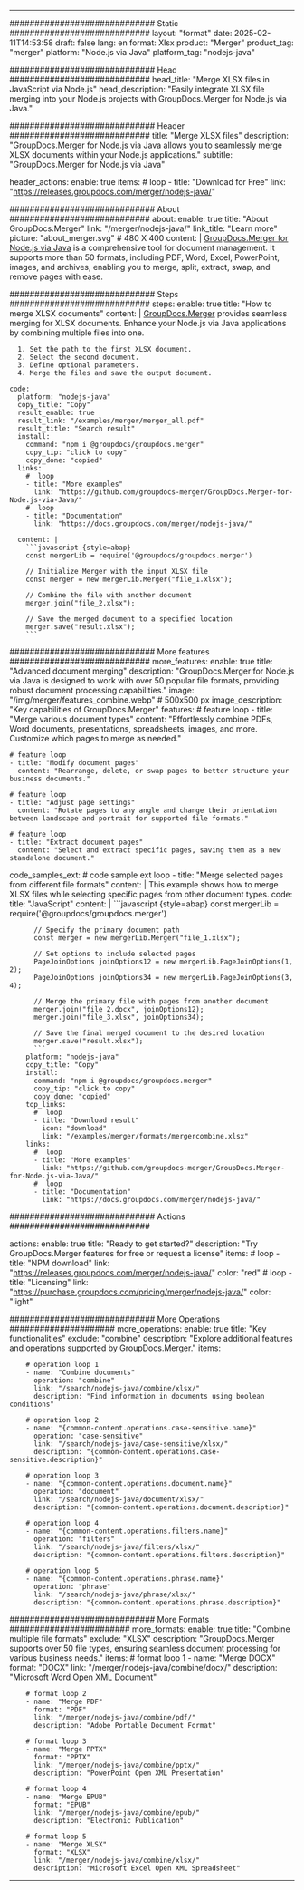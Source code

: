 
---
############################# Static ############################
layout: "format"
date:  2025-02-11T14:53:58
draft: false
lang: en
format: Xlsx
product: "Merger"
product_tag: "merger"
platform: "Node.js via Java"
platform_tag: "nodejs-java"

############################# Head ############################
head_title: "Merge XLSX files in JavaScript via Node.js"
head_description: "Easily integrate XLSX file merging into your Node.js projects with GroupDocs.Merger for Node.js via Java."

############################# Header ############################
title: "Merge XLSX files" 
description: "GroupDocs.Merger for Node.js via Java allows you to seamlessly merge XLSX documents within your Node.js applications."
subtitle: "GroupDocs.Merger for Node.js via Java" 

header_actions:
  enable: true
  items:
    #  loop
    - title: "Download for Free"
      link: "https://releases.groupdocs.com/merger/nodejs-java/"
      
############################# About ############################
about:
    enable: true
    title: "About GroupDocs.Merger"
    link: "/merger/nodejs-java/"
    link_title: "Learn more"
    picture: "about_merger.svg" # 480 X 400
    content: |
       [GroupDocs.Merger for Node.js via Java](/merger/nodejs-java/) is a comprehensive tool for document management. It supports more than 50 formats, including PDF, Word, Excel, PowerPoint, images, and archives, enabling you to merge, split, extract, swap, and remove pages with ease.

############################# Steps ############################
steps:
    enable: true
    title: "How to merge XLSX documents"
    content: |
      [GroupDocs.Merger](/merger/nodejs-java/) provides seamless merging for XLSX documents. Enhance your Node.js via Java applications by combining multiple files into one.
      
      1. Set the path to the first XLSX document.
      2. Select the second document.
      3. Define optional parameters.
      4. Merge the files and save the output document.
   
    code:
      platform: "nodejs-java"
      copy_title: "Copy"
      result_enable: true
      result_link: "/examples/merger/merger_all.pdf"
      result_title: "Search result"
      install:
        command: "npm i @groupdocs/groupdocs.merger"
        copy_tip: "click to copy"
        copy_done: "copied"
      links:
        #  loop
        - title: "More examples"
          link: "https://github.com/groupdocs-merger/GroupDocs.Merger-for-Node.js-via-Java/"
        #  loop
        - title: "Documentation"
          link: "https://docs.groupdocs.com/merger/nodejs-java/"
          
      content: |
        ```javascript {style=abap}
        const mergerLib = require('@groupdocs/groupdocs.merger')

        // Initialize Merger with the input XLSX file
        const merger = new mergerLib.Merger("file_1.xlsx");

        // Combine the file with another document
        merger.join("file_2.xlsx");

        // Save the merged document to a specified location
        merger.save("result.xlsx");
        ```            

############################# More features ############################
more_features:
  enable: true
  title: "Advanced document merging"
  description: "GroupDocs.Merger for Node.js via Java is designed to work with over 50 popular file formats, providing robust document processing capabilities."
  image: "/img/merger/features_combine.webp" # 500x500 px
  image_description: "Key capabilities of GroupDocs.Merger"
  features:
    # feature loop
    - title: "Merge various document types"
      content: "Effortlessly combine PDFs, Word documents, presentations, spreadsheets, images, and more. Customize which pages to merge as needed."

    # feature loop
    - title: "Modify document pages"
      content: "Rearrange, delete, or swap pages to better structure your business documents."

    # feature loop
    - title: "Adjust page settings"
      content: "Rotate pages to any angle and change their orientation between landscape and portrait for supported file formats."

    # feature loop
    - title: "Extract document pages"
      content: "Select and extract specific pages, saving them as a new standalone document."
      
  code_samples_ext:
    # code sample ext loop
    - title: "Merge selected pages from different file formats"
      content: |
        This example shows how to merge XLSX files while selecting specific pages from other document types.
      code:
        title: "JavaScript"
        content: |
          ```javascript {style=abap}
          const mergerLib = require('@groupdocs/groupdocs.merger')
          
          // Specify the primary document path
          const merger = new mergerLib.Merger("file_1.xlsx");

          // Set options to include selected pages
          PageJoinOptions joinOptions12 = new mergerLib.PageJoinOptions(1, 2);
          PageJoinOptions joinOptions34 = new mergerLib.PageJoinOptions(3, 4);
          
          // Merge the primary file with pages from another document
          merger.join("file_2.docx", joinOptions12);
          merger.join("file_3.xlsx", joinOptions34);

          // Save the final merged document to the desired location
          merger.save("result.xlsx");
          ```
        platform: "nodejs-java"
        copy_title: "Copy"
        install:
          command: "npm i @groupdocs/groupdocs.merger"
          copy_tip: "click to copy"
          copy_done: "copied"
        top_links:
          #  loop
          - title: "Download result"
            icon: "download"
            link: "/examples/merger/formats/mergercombine.xlsx"
        links:
          #  loop
          - title: "More examples"
            link: "https://github.com/groupdocs-merger/GroupDocs.Merger-for-Node.js-via-Java/"
          #  loop
          - title: "Documentation"
            link: "https://docs.groupdocs.com/merger/nodejs-java/"
            

            


############################# Actions ############################

actions:
  enable: true
  title: "Ready to get started?"
  description: "Try GroupDocs.Merger features for free or request a license"
  items:
    #  loop
    - title: "NPM download"
      link: "https://releases.groupdocs.com/merger/nodejs-java/"
      color: "red"
        #  loop
    - title: "Licensing"
      link: "https://purchase.groupdocs.com/pricing/merger/nodejs-java/"
      color: "light"


############################# More Operations #####################
more_operations:
    enable: true
    title: "Key functionalities"
    exclude: "combine"
    description: "Explore additional features and operations supported by GroupDocs.Merger."
    items: 
          
        # operation loop 1
        - name: "Combine documents"
          operation: "combine"
          link: "/search/nodejs-java/combine/xlsx/"
          description: "Find information in documents using boolean conditions"

        # operation loop 2
        - name: "{common-content.operations.case-sensitive.name}"
          operation: "case-sensitive"
          link: "/search/nodejs-java/case-sensitive/xlsx/"
          description: "{common-content.operations.case-sensitive.description}"

        # operation loop 3
        - name: "{common-content.operations.document.name}"
          operation: "document"
          link: "/search/nodejs-java/document/xlsx/"
          description: "{common-content.operations.document.description}"

        # operation loop 4
        - name: "{common-content.operations.filters.name}"
          operation: "filters"
          link: "/search/nodejs-java/filters/xlsx/"
          description: "{common-content.operations.filters.description}"

        # operation loop 5
        - name: "{common-content.operations.phrase.name}"
          operation: "phrase"
          link: "/search/nodejs-java/phrase/xlsx/"
          description: "{common-content.operations.phrase.description}"
          
        
          
############################# More Formats ########################
more_formats:
    enable: true
    title: "Combine multiple file formats"
    exclude: "XLSX"
    description: "GroupDocs.Merger supports over 50 file types, ensuring seamless document processing for various business needs."
    items: 
        # format loop 1
        - name: "Merge DOCX"
          format: "DOCX"
          link: "/merger/nodejs-java/combine/docx/"
          description: "Microsoft Word Open XML Document"
          
        # format loop 2
        - name: "Merge PDF"
          format: "PDF"
          link: "/merger/nodejs-java/combine/pdf/"
          description: "Adobe Portable Document Format"
          
        # format loop 3
        - name: "Merge PPTX"
          format: "PPTX"
          link: "/merger/nodejs-java/combine/pptx/"
          description: "PowerPoint Open XML Presentation"

        # format loop 4
        - name: "Merge EPUB"
          format: "EPUB"
          link: "/merger/nodejs-java/combine/epub/"
          description: "Electronic Publication"
          
        # format loop 5
        - name: "Merge XLSX"
          format: "XLSX"
          link: "/merger/nodejs-java/combine/xlsx/"
          description: "Microsoft Excel Open XML Spreadsheet"
  

---